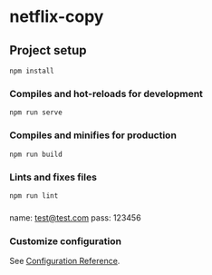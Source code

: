 # netflix-copy

## Project setup
```
npm install
```

### Compiles and hot-reloads for development
```
npm run serve
```

### Compiles and minifies for production
```
npm run build
```

### Lints and fixes files
```
npm run lint
```

### 
name: test@test.com
pass: 123456


### Customize configuration
See [Configuration Reference](https://cli.vuejs.org/config/).


